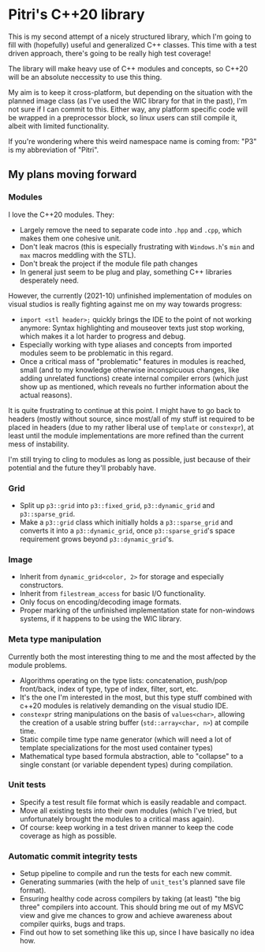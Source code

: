 # Pitri's C++20 library

This is my second attempt of a nicely structured library, which I'm going to fill with (hopefully) useful and generalized C++ classes. This time with a test driven approach, there's going to be really high test coverage!

The library will make heavy use of C++ modules and concepts, so C++20 will be an absolute neccessity to use this thing.

My aim is to keep it cross-platform, but depending on the situation with the planned image class (as I've used the WIC library for that in the past), I'm not sure if I can commit to this. Either way, any platform specific code will be wrapped in a preprocessor block, so linux users can still compile it, albeit with limited functionality.

If you're wondering where this weird namespace name is coming from: "P3" is my abbreviation of "Pitri".

## My plans moving forward
### Modules
I love the C++20 modules. They:
* Largely remove the need to separate code into `.hpp` and `.cpp`, which makes them one cohesive unit.
* Don't leak macros (this is especially frustrating with `Windows.h`'s `min` and `max` macros meddling with the STL).
* Don't break the project if the module file path changes
* In general just seem to be plug and play, something C++ libraries desperately need.

However, the currently (2021-10) unfinished implementation of modules on visual studios is really fighting against me on my way towards progress:
* `import <stl header>;` quickly brings the IDE to the point of not working anymore: Syntax highlighting and mouseover texts just stop working, which makes it a lot harder to progress and debug.
* Especially working with type aliases and concepts from imported modules seem to be problematic in this regard.
* Once a critical mass of "problematic" features in modules is reached, small (and to my knowledge otherwise inconspicuous changes, like adding unrelated functions) create internal compiler errors (which just show up as mentioned, which reveals no further information about the actual reasons).

It is quite frustrating to continue at this point. I might have to go back to headers (mostly without source, since most/all of my stuff ist required to be placed in headers (due to my rather liberal use of `template` or `constexpr`), at least until the module implementations are more refined than the current mess of instability.

I'm still trying to cling to modules as long as possible, just because of their potential and the future they'll probably have.

### Grid
* Split up `p3::grid` into `p3::fixed_grid`, `p3::dynamic_grid` and `p3::sparse_grid`.
* Make a `p3::grid` class which initially holds a `p3::sparse_grid` and converts it into a `p3::dynamic_grid`, once `p3::sparse_grid`'s space requirement grows beyond `p3::dynamic_grid`'s.

### Image
* Inherit from `dynamic_grid<color, 2>` for storage and especially constructors.
* Inherit from `filestream_access` for basic I/O functionality.
* Only focus on encoding/decoding image formats.
* Proper marking of the unfinished implementation state for non-windows systems, if it happens to be using the WIC library.

### Meta type manipulation
Currently both the most interesting thing to me and the most affected by the module problems.
* Algorithms operating on the type lists: concatenation, push/pop front/back, index of type, type of index, filter, sort, etc.
* It's the one I'm interested in the most, but this type stuff combined with c++20 modules is relatively demanding on the visual studio IDE.
* `constexpr` string manipulations on the basis of `values<char>`, allowing the creation of a usable string buffer (`std::array<char, n>`) at compile time.
* Static compile time type name generator (which will need a lot of template specializations for the most used container types)
* Mathematical type based formula abstraction, able to "collapse" to a single constant (or variable dependent types) during compilation.

### Unit tests
* Specify a test result file format which is easily readable and compact.
* Move all existing tests into their own modules (which I've tried, but unfortunately brought the modules to a critical mass again).
* Of course: keep working in a test driven manner to keep the code coverage as high as possible.

### Automatic commit integrity tests
* Setup pipeline to compile and run the tests for each new commit.
* Generating summaries (with the help of `unit_test`'s planned save file format).
* Ensuring healthy code across compilers by taking (at least) "the big three" compilers into account. This should bring me out of my MSVC view and give me chances to grow and achieve awareness about compiler quirks, bugs and traps.
* Find out how to set something like this up, since I have basically no idea how.
